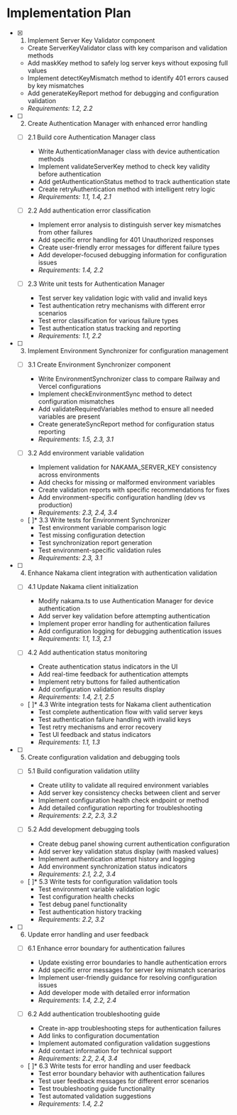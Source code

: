 # Implementation Plan

- [x] 1. Implement Server Key Validator component

  - Create ServerKeyValidator class with key comparison and validation methods
  - Add maskKey method to safely log server keys without exposing full values
  - Implement detectKeyMismatch method to identify 401 errors caused by key mismatches
  - Add generateKeyReport method for debugging and configuration validation
  - _Requirements: 1.2, 2.2_

- [ ] 2. Create Authentication Manager with enhanced error handling

  - [ ] 2.1 Build core Authentication Manager class

    - Write AuthenticationManager class with device authentication methods
    - Implement validateServerKey method to check key validity before authentication
    - Add getAuthenticationStatus method to track authentication state
    - Create retryAuthentication method with intelligent retry logic
    - _Requirements: 1.1, 1.4, 2.1_

  - [ ] 2.2 Add authentication error classification

    - Implement error analysis to distinguish server key mismatches from other failures
    - Add specific error handling for 401 Unauthorized responses
    - Create user-friendly error messages for different failure types
    - Add developer-focused debugging information for configuration issues
    - _Requirements: 1.4, 2.2_

  - [ ] 2.3 Write unit tests for Authentication Manager

    - Test server key validation logic with valid and invalid keys
    - Test authentication retry mechanisms with different error scenarios
    - Test error classification for various failure types
    - Test authentication status tracking and reporting
    - _Requirements: 1.1, 2.2_

- [ ] 3. Implement Environment Synchronizer for configuration management

  - [ ] 3.1 Create Environment Synchronizer component

    - Write EnvironmentSynchronizer class to compare Railway and Vercel configurations
    - Implement checkEnvironmentSync method to detect configuration mismatches
    - Add validateRequiredVariables method to ensure all needed variables are present
    - Create generateSyncReport method for configuration status reporting
    - _Requirements: 1.5, 2.3, 3.1_

  - [ ] 3.2 Add environment variable validation

    - Implement validation for NAKAMA_SERVER_KEY consistency across environments
    - Add checks for missing or malformed environment variables
    - Create validation reports with specific recommendations for fixes
    - Add environment-specific configuration handling (dev vs production)
    - _Requirements: 2.3, 2.4, 3.4_

  - [ ]\* 3.3 Write tests for Environment Synchronizer
    - Test environment variable comparison logic
    - Test missing configuration detection
    - Test synchronization report generation
    - Test environment-specific validation rules
    - _Requirements: 2.3, 3.1_

- [ ] 4. Enhance Nakama client integration with authentication validation

  - [ ] 4.1 Update Nakama client initialization

    - Modify nakama.ts to use Authentication Manager for device authentication
    - Add server key validation before attempting authentication
    - Implement proper error handling for authentication failures
    - Add configuration logging for debugging authentication issues
    - _Requirements: 1.1, 1.3, 2.1_

  - [ ] 4.2 Add authentication status monitoring

    - Create authentication status indicators in the UI
    - Add real-time feedback for authentication attempts
    - Implement retry buttons for failed authentication
    - Add configuration validation results display
    - _Requirements: 1.4, 2.1, 2.5_

  - [ ]\* 4.3 Write integration tests for Nakama client authentication
    - Test complete authentication flow with valid server keys
    - Test authentication failure handling with invalid keys
    - Test retry mechanisms and error recovery
    - Test UI feedback and status indicators
    - _Requirements: 1.1, 1.3_

- [ ] 5. Create configuration validation and debugging tools

  - [ ] 5.1 Build configuration validation utility

    - Create utility to validate all required environment variables
    - Add server key consistency checks between client and server
    - Implement configuration health check endpoint or method
    - Add detailed configuration reporting for troubleshooting
    - _Requirements: 2.2, 2.3, 3.2_

  - [ ] 5.2 Add development debugging tools

    - Create debug panel showing current authentication configuration
    - Add server key validation status display (with masked values)
    - Implement authentication attempt history and logging
    - Add environment synchronization status indicators
    - _Requirements: 2.1, 2.2, 3.4_

  - [ ]\* 5.3 Write tests for configuration validation tools
    - Test environment variable validation logic
    - Test configuration health checks
    - Test debug panel functionality
    - Test authentication history tracking
    - _Requirements: 2.2, 3.2_

- [ ] 6. Update error handling and user feedback

  - [ ] 6.1 Enhance error boundary for authentication failures

    - Update existing error boundaries to handle authentication errors
    - Add specific error messages for server key mismatch scenarios
    - Implement user-friendly guidance for resolving configuration issues
    - Add developer mode with detailed error information
    - _Requirements: 1.4, 2.2, 2.4_

  - [ ] 6.2 Add authentication troubleshooting guide

    - Create in-app troubleshooting steps for authentication failures
    - Add links to configuration documentation
    - Implement automated configuration validation suggestions
    - Add contact information for technical support
    - _Requirements: 2.2, 2.4, 3.4_

  - [ ]\* 6.3 Write tests for error handling and user feedback
    - Test error boundary behavior with authentication failures
    - Test user feedback messages for different error scenarios
    - Test troubleshooting guide functionality
    - Test automated validation suggestions
    - _Requirements: 1.4, 2.2_
